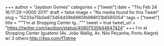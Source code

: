 
+++
author = "Jaydson Gomes"
categories = ["tweet"]
date = "Thu Feb 24 16:17:29 +0000 2011"
draft = false
image = "No media found for this Tweet"
slug = "5233a75b0e873d54d39b6965fb966f21b6565054"
tags = ["tweet"]
title = """I'm at Shopping Center Ig..."""
tweet = true
tweet_url = "https://twitter.com/jaydson/status/40807535644647424"
+++
I'm at Shopping Center Iguatemi (Av. João Wallig, Av. Nilo Peçanha, Porto Alegre) w/ 3 others http://4sq.com/fTqtme
